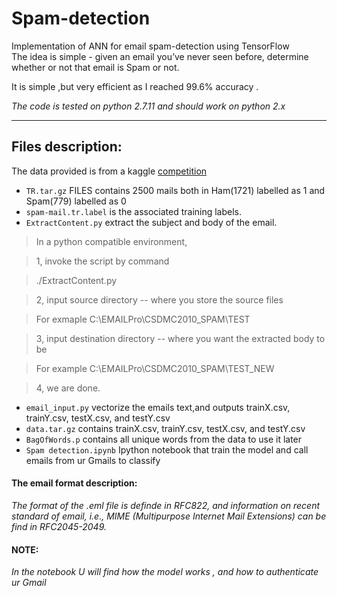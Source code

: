 # Spam-detection
Implementation of  ANN for email spam-detection using TensorFlow  
The idea is simple - given an email you’ve never seen before, determine whether or not that email is Spam or not.

It is simple ,but very efficient as I reached 99.6% accuracy .

*The code is tested on python 2.7.11 and should work on python 2.x*

-------------------------------------------------------------------------------------------------------------------------
## Files description:

The data provided is from a kaggle [competition](https://inclass.kaggle.com/c/adcg-ss14-challenge-02-spam-mails-detection) 

- `TR.tar.gz` FILES contains 2500 mails both in Ham(1721) labelled as 1 and Spam(779) labelled as 0
- `spam-mail.tr.label` is the associated training labels.
- `ExtractContent.py`  extract the subject and body of the email.

> In a python compatible environment, 

> 1, invoke the script by command 

> ./ExtractContent.py

>  2, input source directory -- where you store the source files

>  For exmaple
   C:\EMAILPro\CSDMC2010_SPAM\TEST

> 3, input destination directory -- where you want the extracted body to be

> For example
  C:\EMAILPro\CSDMC2010_SPAM\TEST_NEW
    
> 4, we are done.

- `email_input.py`  vectorize the emails text,and outputs  trainX.csv, trainY.csv, testX.csv, and testY.csv 
- `data.tar.gz` contains trainX.csv, trainY.csv, testX.csv, and testY.csv
- `BagOfWords.p` contains all unique words from the data to use it later 
- `Spam detection.ipynb` Ipython notebook that train the model and call emails from ur Gmails to classify

#### The email format description:
 
*The format of the .eml file is definde in RFC822, and information on recent 
standard of email, i.e., MIME (Multipurpose Internet Mail Extensions) can be
find in RFC2045-2049.*

#### NOTE:
*In the notebook U will find how the model works , and how to authenticate ur Gmail*


